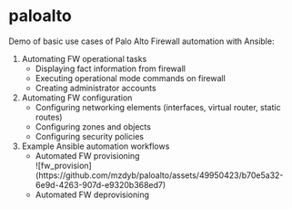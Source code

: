 # paloalto

<p>Demo of basic use cases of Palo Alto Firewall automation with Ansible:</p>

<ol>
  <li>Automating FW operational tasks<ul>
      <li>Displaying fact information from firewall</li>
      <li>Executing operational mode  commands on firewall</li>
      <li>Creating administrator accounts</li>    
  </ul></li>
  <li>Automating FW configuration<ul>
      <li>Configuring networking elements (interfaces, virtual router, static routes)</li>
      <li>Configuring zones and objects</li>
      <li>Configuring security policies</li>
  </ul></li>
  <li>Example Ansible automation workflows<ul>
      <li>Automated FW provisioning</li>
    ![fw_provision](https://github.com/mzdyb/paloalto/assets/49950423/b70e5a32-6e9d-4263-907d-e9320b368ed7)
      <li>Automated FW deprovisioning</li> 
  </ul></li>


</ol>
